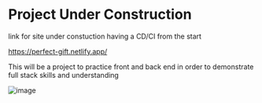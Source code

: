 # Project Under Construction

link for site under constuction having a CD/CI from the start

https://perfect-gift.netlify.app/

This will be a project to practice front and back end in order to demonstrate full stack skills and understanding

![image](https://user-images.githubusercontent.com/100348736/190524944-76ea1fba-b764-4355-a813-c05dab339dfb.png)

